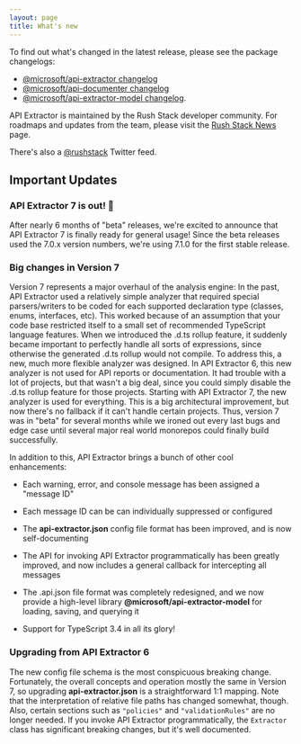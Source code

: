 ```yaml
---
layout: page
title: What's new
---
```


To find out what's changed in the latest release, please see the package changelogs:

- [@microsoft/api-extractor changelog](https://github.com/microsoft/rushstack/blob/master/apps/api-extractor/CHANGELOG.md)
- [@microsoft/api-documenter changelog](https://github.com/microsoft/rushstack/blob/master/apps/api-documenter/CHANGELOG.md)
- [@microsoft/api-extractor-model changelog](https://github.com/microsoft/rushstack/blob/master/libraries/api-extractor-model/CHANGELOG.md).

API Extractor is maintained by the Rush Stack developer community.  For roadmaps and updates from the team,
please visit the [Rush Stack News](https://rushstack.io/pages/news/) page.

There's also a [@rushstack](https://twitter.com/rushstack) Twitter feed.


## Important Updates

### API Extractor 7 is out! 🎉

After nearly 6 months of "beta" releases, we're excited to announce that API Extractor 7
is finally ready for general usage!  Since the beta releases used the 7.0.x version numbers,
we're using 7.1.0 for the first stable release.

### Big changes in Version 7

Version 7 represents a major overhaul of the analysis engine:  In the past, API Extractor used a relatively
simple analyzer that required special parsers/writers to be coded for each supported declaration type
(classes, enums, interfaces, etc).  This worked because of an assumption that your code base restricted itself
to a small set of recommended TypeScript language features.  When we introduced the .d.ts rollup feature, it suddenly
became important to perfectly handle all sorts of expressions, since otherwise the generated .d.ts rollup
would not compile.  To address this, a new, much more flexible analyzer was designed.  In API Extractor 6,
this new analyzer is not used for API reports or documentation.  It had trouble with a lot of projects, but that
wasn't a big deal, since you could simply disable the .d.ts rollup feature for those projects.  Starting with
API Extractor 7, the new analyzer is used for everything.  This is a big architectural improvement, but now
there's no fallback if it can't handle certain projects.  Thus, version 7 was in "beta" for several months while
we ironed out every last bugs and edge case until several major real world monorepos could finally build successfully.

In addition to this, API Extractor brings a bunch of other cool enhancements:

- Each warning, error, and console message has been assigned a "message ID"

- Each message ID can be can individually suppressed or configured

- The **api-extractor.json** config file format has been improved, and is now self-documenting

- The API for invoking API Extractor programmatically has been greatly improved, and now includes a general
  callback for intercepting all messages

- The .api.json file format was completely redesigned, and we now provide a high-level library
  **@microsoft/api-extractor-model** for loading, saving, and querying it

- Support for TypeScript 3.4 in all its glory!

### Upgrading from API Extractor 6

The new config file schema is the most conspicuous breaking change.  Fortunately, the overall concepts and operation
mostly the same in Version 7, so upgrading **api-extractor.json** is a straightforward 1:1 mapping.  Note that
the interpretation of relative file paths has changed somewhat, though.  Also, certain sections such as `"policies"`
and `"validationRules"` are no longer needed.  If you invoke API Extractor programmatically, the `Extractor` class
has significant breaking changes, but it's well documented.
